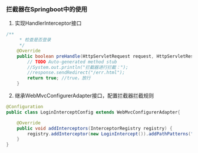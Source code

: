 ### 拦截器在Springboot中的使用
1. 实现HandlerInterceptor接口
``` java
/**
	 * 检查是否登录
	 */
	@Override
	public boolean preHandle(HttpServletRequest request, HttpServletResponse response, Object handler) throws Exception {
		// TODO Auto-generated method stub
		//System.out.println("拦截器进行拦截：");
		//response.sendRedirect("/err.html");
		return true; //true，放行
	}
```
2. 继承WebMvcConfigurerAdapter接口，配置拦截器拦截规则
``` java
@Configuration
public class LoginInterceptConfig extends WebMvcConfigurerAdapter{

	@Override
	public void addInterceptors(InterceptorRegistry registry) {
		registry.addInterceptor(new LoginIntercept()).addPathPatterns("/**").excludePathPatterns("/login");
	}
}

```